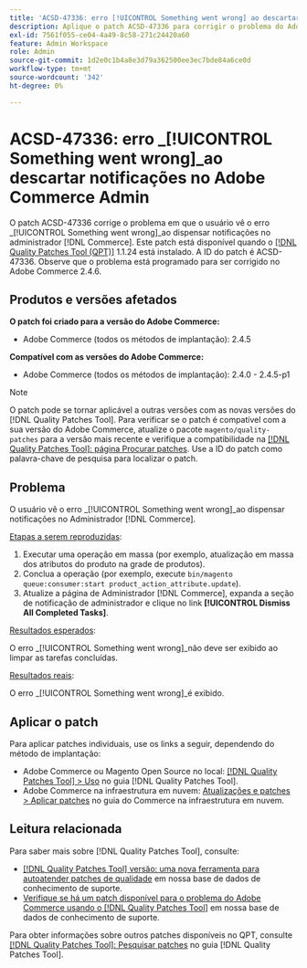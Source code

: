```yaml
---
title: 'ACSD-47336: erro [!UICONTROL Something went wrong] ao descartar notificações no Adobe Commerce Admin'
description: Aplique o patch ACSD-47336 para corrigir o problema do Adobe Commerce em que o usuário vê o erro [!UICONTROL Something went wrong] ao dispensar notificações no  [!DNL Commerce] Administrador.
exl-id: 7561f055-ce04-4a49-8c58-271c24420a60
feature: Admin Workspace
role: Admin
source-git-commit: 1d2e0c1b4a8e3d79a362500ee3ec7bde84a6ce0d
workflow-type: tm+mt
source-wordcount: '342'
ht-degree: 0%

---
```


# ACSD-47336: erro _[!UICONTROL Something went wrong]_ao descartar notificações no Adobe Commerce Admin

O patch ACSD-47336 corrige o problema em que o usuário vê o erro _[!UICONTROL Something went wrong]_ao dispensar notificações no administrador [!DNL Commerce]. Este patch está disponível quando o [[!DNL Quality Patches Tool (QPT)]](/help/announcements/adobe-commerce-announcements/magento-quality-patches-released-new-tool-to-self-serve-quality-patches.md) 1.1.24 está instalado. A ID do patch é ACSD-47336. Observe que o problema está programado para ser corrigido no Adobe Commerce 2.4.6.

## Produtos e versões afetados

**O patch foi criado para a versão do Adobe Commerce:**

* Adobe Commerce (todos os métodos de implantação): 2.4.5

**Compatível com as versões do Adobe Commerce:**

* Adobe Commerce (todos os métodos de implantação): 2.4.0 - 2.4.5-p1

>[!NOTE]
>
>O patch pode se tornar aplicável a outras versões com as novas versões do [!DNL Quality Patches Tool]. Para verificar se o patch é compatível com a sua versão do Adobe Commerce, atualize o pacote `magento/quality-patches` para a versão mais recente e verifique a compatibilidade na [[!DNL Quality Patches Tool]: página Procurar patches](https://experienceleague.adobe.com/tools/commerce-quality-patches/index.html). Use a ID do patch como palavra-chave de pesquisa para localizar o patch.

## Problema

O usuário vê o erro _[!UICONTROL Something went wrong]_ao dispensar notificações no Administrador [!DNL Commerce].

<u>Etapas a serem reproduzidas</u>:

1. Executar uma operação em massa (por exemplo, atualização em massa dos atributos do produto na grade de produtos).
1. Conclua a operação (por exemplo, execute `bin/magento queue:consumer:start product_action_attribute.update`).
1. Atualize a página de Administrador [!DNL Commerce], expanda a seção de notificação de administrador e clique no link **[!UICONTROL Dismiss All Completed Tasks]**.

<u>Resultados esperados</u>:

O erro _[!UICONTROL Something went wrong]_não deve ser exibido ao limpar as tarefas concluídas.

<u>Resultados reais</u>:

O erro _[!UICONTROL Something went wrong]_é exibido.

## Aplicar o patch

Para aplicar patches individuais, use os links a seguir, dependendo do método de implantação:

* Adobe Commerce ou Magento Open Source no local: [[!DNL Quality Patches Tool] > Uso](https://experienceleague.adobe.com/docs/commerce-operations/tools/quality-patches-tool/usage.html) no guia [!DNL Quality Patches Tool].
* Adobe Commerce na infraestrutura em nuvem: [Atualizações e patches > Aplicar patches](https://experienceleague.adobe.com/docs/commerce-cloud-service/user-guide/develop/upgrade/apply-patches.html) no guia do Commerce na infraestrutura em nuvem.

## Leitura relacionada

Para saber mais sobre [!DNL Quality Patches Tool], consulte:

* [[!DNL Quality Patches Tool] versão: uma nova ferramenta para autoatender patches de qualidade](/help/announcements/adobe-commerce-announcements/magento-quality-patches-released-new-tool-to-self-serve-quality-patches.md) em nossa base de dados de conhecimento de suporte.
* [Verifique se há um patch disponível para o problema do Adobe Commerce usando o [!DNL Quality Patches Tool]](/help/support-tools/patches-available-in-qpt-tool/check-patch-for-magento-issue-with-magento-quality-patches.md) em nossa base de dados de conhecimento de suporte.

Para obter informações sobre outros patches disponíveis no QPT, consulte [[!DNL Quality Patches Tool]: Pesquisar patches](https://experienceleague.adobe.com/tools/commerce-quality-patches/index.html) no guia [!DNL Quality Patches Tool].
